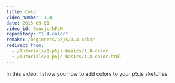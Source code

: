 ```yaml
---
title: Color
video_number: 1.4
date: 2015-09-01
video_id: 9mucjcrhFcM
repository: "1.4-color"
remake: /beginners/p5js/1.4-color
redirect_from:
  - /Tutorials/1-p5js-basics/1.4-color
  - /Tutorials/1-p5js-basics/1.4-color.html
---
```


In this video, I show you how to add colors to your p5.js sketches.
